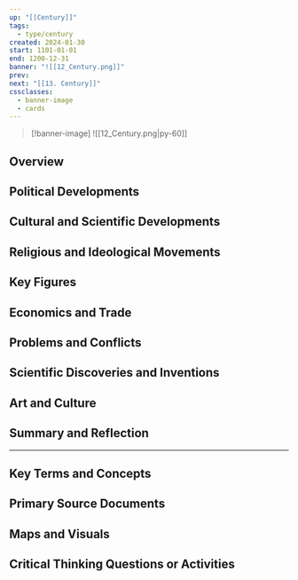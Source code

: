 ```yaml
---
up: "[[Century]]"
tags:
  - type/century
created: 2024-01-30
start: 1101-01-01
end: 1200-12-31
banner: "![[12_Century.png]]"
prev: 
next: "[[13. Century]]"
cssclasses:
  - banner-image
  - cards
---
```

>[!banner-image] ![[12_Century.png|py-60]]
>
## Overview
## Political Developments
## Cultural and Scientific Developments
## Religious and Ideological Movements
## Key Figures
## Economics and Trade
## Problems and Conflicts
## Scientific Discoveries and Inventions
## Art and Culture
## Summary and Reflection
---
## Key Terms and Concepts
## Primary Source Documents
## Maps and Visuals
## Critical Thinking Questions or Activities


